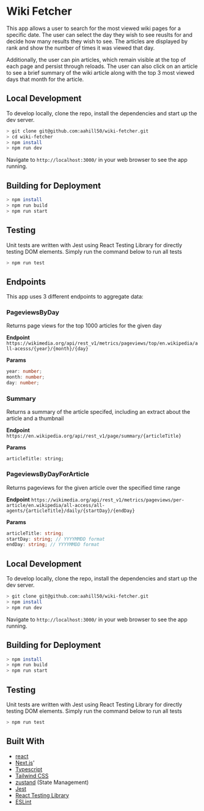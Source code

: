 # Wiki Fetcher

This app allows a user to search for the most viewed wiki pages for a specific date. The user can select the day they wish to see reuslts for and decide how many results they wish to see. The articles are displayed by rank and show the number of times it was viewed that day.

Additionally, the user can pin articles, which remain visible at the top of each page and persist through reloads. The user can also click on an article to see a brief summary of the wiki article along with the top 3 most viewed days that month for the article.

## Local Development

To develop locally, clone the repo, install the dependencies and start up the dev server.

```bash
> git clone git@github.com:aahill50/wiki-fetcher.git
> cd wiki-fetcher
> npm install
> npm run dev
```

Navigate to `http://localhost:3000/` in your web browser to see the app running.

## Building for Deployment

```bash
> npm install
> npm run build
> npm run start
```

## Testing

Unit tests are written with Jest using React Testing Library for directly testing DOM elements. Simply run the command below to run all tests

```bash
> npm run test
```

## Endpoints

This app uses 3 different endpoints to aggregate data:

### PageviewsByDay

Returns page views for the top 1000 articles for the given day

**Endpoint**
`https://wikimedia.org/api/rest_v1/metrics/pageviews/top/en.wikipedia/all-acesss/{year}/{month}/{day}`

**Params**

```ts
year: number;
month: number;
day: number;
```

### Summary

Returns a summary of the article specifed, including an extract about the article and a thumbnail

**Endpoint**
`https://en.wikipedia.org/api/rest_v1/page/summary/{articleTitle}`

**Params**

```
articleTitle: string;
```

### PageviewsByDayForArticle

Returns pageviews for the given article over the specified time range

**Endpoint**
`https://wikimedia.org/api/rest_v1/metrics/pageviews/per-article/en.wikipedia/all-access/all-agents/{articleTitle}/daily/{startDay}/{endDay}`

**Params**

```ts
articleTitle: string;
startDay: string; // YYYYMMDD format
endDay: string; // YYYYMMDD format
```

## Local Development

To develop locally, clone the repo, install the dependencies and start up the dev server.

```bash
> git clone git@github.com:aahill50/wiki-fetcher.git
> npm install
> npm run dev
```

Navigate to `http://localhost:3000/` in your web browser to see the app running.

## Building for Deployment

```bash
> npm install
> npm run build
> npm run start
```

## Testing

Unit tests are written with Jest using React Testing Library for directly testing DOM elements. Simply run the command below to run all tests

```bash
> npm run test
```

## Built With

-   [react](https://react.dev/reference/react)
-   [Next.js](https://nextjs.org/docs)'
-   [Typescript](https://www.typescriptlang.org/docs/)
-   [Tailwind CSS](https://tailwindcss.com/docs/)
-   [zustand](https://github.com/pmndrs/zustand#readme) (State Management)
-   [Jest](https://jestjs.io/docs/api)
-   [React Testing Library](https://testing-library.com/docs/react-testing-library/intro/)
-   [ESLint](https://eslint.org/docs/latest/)
